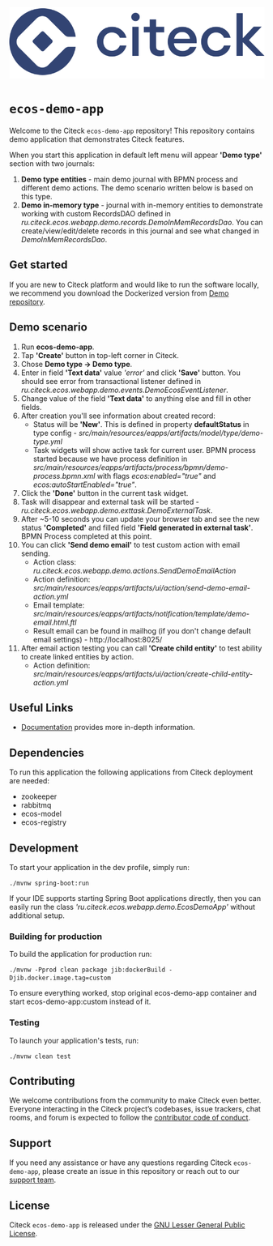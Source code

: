 ![Citeck ECOS Logo](https://raw.githubusercontent.com/Citeck/ecos-ui/develop/public/img/logo/ecos-logo.svg)

# `ecos-demo-app`

Welcome to the Citeck `ecos-demo-app` repository! This repository contains demo application that demonstrates Citeck features.

When you start this application in default left menu will appear **'Demo type'** section with two journals:
1. **Demo type entities** - main demo journal with BPMN process and different demo actions. The demo scenario written below is based on this type. 
2. **Demo in-memory type** - journal with in-memory entities to demonstrate working with custom RecordsDAO defined in *ru.citeck.ecos.webapp.demo.records.DemoInMemRecordsDao*. You can create/view/edit/delete records in this journal and see what changed in *DemoInMemRecordsDao*.

## Get started

If you are new to Citeck platform and would like to run the software locally, we recommend you download the Dockerized version from [Demo repository](https://github.com/Citeck/ecos-community-demo).

## Demo scenario

1. Run **ecos-demo-app**.
2. Tap **'Create'** button in top-left corner in Citeck.
3. Chose **Demo type -> Demo type**.
4. Enter in field **'Text data'** value *'error'* and click **'Save'** button. You should see error from transactional listener defined in *ru.citeck.ecos.webapp.demo.events.DemoEcosEventListener*.
5. Change value of the field **'Text data'** to anything else and fill in other fields.
6. After creation you'll see information about created record:
    - Status will be **'New'**. This is defined in property **defaultStatus** in type config - *src/main/resources/eapps/artifacts/model/type/demo-type.yml*
    - Task widgets will show active task for current user. BPMN process started because we have process definition in *src/main/resources/eapps/artifacts/process/bpmn/demo-process.bpmn.xml* with flags *ecos:enabled="true"* and *ecos:autoStartEnabled="true"*.
7. Click the **'Done'** button in the current task widget.
8. Task will disappear and external task will be started - *ru.citeck.ecos.webapp.demo.exttask.DemoExternalTask*.
9. After ~5-10 seconds you can update your browser tab and see the new status **'Completed'** and filled field **'Field generated in external task'**. BPMN Process completed at this point.
10. You can click **'Send demo email'** to test custom action with email sending. 
    - Action class: *ru.citeck.ecos.webapp.demo.actions.SendDemoEmailAction*
    - Action definition: *src/main/resources/eapps/artifacts/ui/action/send-demo-email-action.yml*
    - Email template: *src/main/resources/eapps/artifacts/notification/template/demo-email.html.ftl*
    - Result email can be found in mailhog (if you don't change default email settings) - http://localhost:8025/
11. After email action testing you can call **'Create child entity'** to test ability to create linked entities by action.
    - Action definition: *src/main/resources/eapps/artifacts/ui/action/create-child-entity-action.yml*

## Useful Links

- [Documentation](https://citeck-ecos.readthedocs.io/ru/latest/index.html) provides more in-depth information.

## Dependencies

To run this application the following applications from Citeck deployment are needed:

* zookeeper
* rabbitmq
* ecos-model
* ecos-registry

## Development

To start your application in the dev profile, simply run:

```
./mvnw spring-boot:run
```

If your IDE supports starting Spring Boot applications directly, then you can easily run the class *'ru.citeck.ecos.webapp.demo.EcosDemoApp'* without additional setup.

### Building for production

To build the application for production run:

```
./mvnw -Pprod clean package jib:dockerBuild -Djib.docker.image.tag=custom 
```

To ensure everything worked, stop original ecos-demo-app container and start ecos-demo-app:custom instead of it.

### Testing

To launch your application's tests, run:

```
./mvnw clean test
```

## Contributing

We welcome contributions from the community to make Citeck even better. Everyone interacting in the Citeck project’s codebases, issue trackers, chat rooms, and forum is expected to follow the [contributor code of conduct](https://github.com/rubygems/rubygems/blob/master/CODE_OF_CONDUCT.md).

## Support

If you need any assistance or have any questions regarding Citeck `ecos-demo-app`, please create an issue in this repository or reach out to our [support team](mailto:support@citeck.ru).

## License

Citeck `ecos-demo-app` is released under the [GNU Lesser General Public License](LICENSE).
